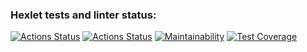 ### Hexlet tests and linter status:
[![Actions Status](https://github.com/bjrunning/java-project-78/workflows/hexlet-check/badge.svg)](https://github.com/bjrunning/java-project-78/actions)
[![Actions Status](https://github.com/bjrunning/java-project-78/actions/workflows/main.yml/badge.svg)](https://github.com/bjrunning/java-project-78/actions/workflows/main.yml)
[![Maintainability](https://api.codeclimate.com/v1/badges/9e92548ed8cad348b70d/maintainability)](https://codeclimate.com/github/bjrunning/java-project-78/maintainability)
[![Test Coverage](https://api.codeclimate.com/v1/badges/9e92548ed8cad348b70d/test_coverage)](https://codeclimate.com/github/bjrunning/java-project-78/test_coverage)
